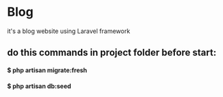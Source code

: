 # Blog
it's a blog website using Laravel framework

## do this commands in project folder before start:
#### $ php artisan migrate:fresh
#### $ php artisan db:seed
